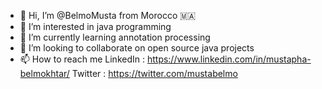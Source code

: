 - 👋 Hi, I’m @BelmoMusta from Morocco :morocco:
- 👀 I’m interested in java programming
- 🌱 I’m currently learning annotation processing
- 💞️ I’m looking to collaborate on open source java projects
- 📫 How to reach me 
 LinkedIn : https://www.linkedin.com/in/mustapha-belmokhtar/
 Twitter : https://twitter.com/mustabelmo

<!---
BelmoMusta/BelmoMusta is a ✨ special ✨ repository because its `README.md` (this file) appears on your GitHub profile.
You can click the Preview link to take a look at your changes.
--->

